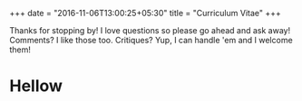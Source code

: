 +++
date = "2016-11-06T13:00:25+05:30"
title = "Curriculum Vitae"
+++

Thanks for stopping by! I love questions so please go ahead and ask away! Comments? I like those too. Critiques? Yup, I can handle 'em and I welcome them!

# Hellow 